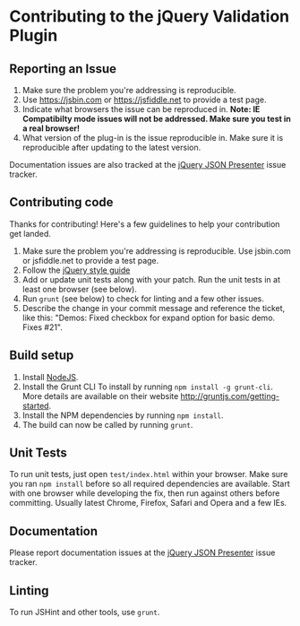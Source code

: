 # Contributing to the jQuery Validation Plugin

## Reporting an Issue

1. Make sure the problem you're addressing is reproducible.
2. Use https://jsbin.com or https://jsfiddle.net to provide a test page.
3. Indicate what browsers the issue can be reproduced in. **Note: IE Compatibilty mode issues will not be addressed. Make sure you test in a real browser!**
4. What version of the plug-in is the issue reproducible in. Make sure it is reproducible after updating to the latest version.

Documentation issues are also tracked at the [jQuery JSON Presenter](https://github.com/svpease/jquery-json-presenter/issues) issue tracker.

## Contributing code

Thanks for contributing! Here's a few guidelines to help your contribution get landed.

1. Make sure the problem you're addressing is reproducible. Use jsbin.com or jsfiddle.net to provide a test page.
2. Follow the [jQuery style guide](http://contribute.jquery.com/style-guides/js)
3. Add or update unit tests along with your patch. Run the unit tests in at least one browser (see below).
4. Run `grunt` (see below) to check for linting and a few other issues.
5. Describe the change in your commit message and reference the ticket, like this: "Demos: Fixed checkbox for expand option for basic demo. Fixes #21".

## Build setup

1. Install [NodeJS](http://nodejs.org).
2. Install the Grunt CLI To install by running `npm install -g grunt-cli`. More details are available on their website http://gruntjs.com/getting-started.
3. Install the NPM dependencies by running `npm install`.
4. The build can now be called by running `grunt`.

## Unit Tests

To run unit tests, just open `test/index.html` within your browser. Make sure you ran `npm install` before so all required dependencies are available.
Start with one browser while developing the fix, then run against others before committing. Usually latest Chrome, Firefox, Safari and Opera and a few IEs.

## Documentation

Please report documentation issues at the [jQuery JSON Presenter](https://github.com/svpease/jquery-json-presenter/issues) issue tracker.

## Linting

To run JSHint and other tools, use `grunt`.
